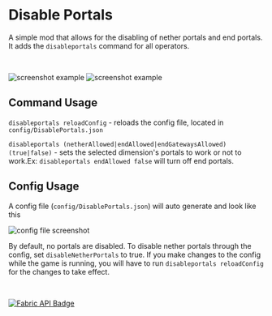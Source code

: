 # Disable Portals
A simple mod that allows for the disabling of nether portals
and end portals. It adds the `disableportals` command for all
operators.

<br>

![screenshot example][Ex disableEndPortals]
![screenshot example][Ex disableEndGateways]

## Command Usage
`disableportals reloadConfig` - reloads the config file, 
located in `config/DisablePortals.json`

`disableportals (netherAllowed|endAllowed|endGatewaysAllowed)
(true|false)` - sets the selected dimension's portals to work
or not to work.Ex: `disableportals endAllowed false` will
turn off end portals.


## Config Usage
A config file (`config/DisablePortals.json`) will auto 
generate and look like this

![config file screenshot][Config]

By default, no portals are disabled. To disable nether
portals through the config, set `disableNetherPortals` to 
true. If you make changes to the config while the game is
running, you will have to run `disableportals reloadConfig`
for the changes to take effect.

<br>

<!-- Badges -->
[![Fabric API Badge][Fabric API Badge]][Fabric API Download]


<!-- Image URLs -->
[Ex disableEndPortals]: https://media.discordapp.net/attachments/819612740736778291/819730605943554048/unknown.png
[Ex disableEndGateways]: https://media.discordapp.net/attachments/819612740736778291/819735337240363028/image-1.png4.png
[Config]: https://media.discordapp.net/attachments/819612740736778291/819655485379837992/unknown.png

[Fabric API Badge]: https://i.imgur.com/HabVZJR.png 

<!-- Hyperlink URLs -->
[Fabric API Download]: https://modrinth.com/mod/fabric-api 
